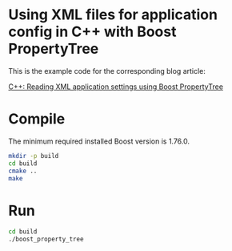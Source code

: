 # Using XML files for application config in C++ with Boost PropertyTree

This is the example code for the corresponding blog article: 

[C++: Reading XML application settings using Boost PropertyTree](https://chrizog.com/cpp-read-xml-file-with-boost-propertytree)

# Compile

The minimum required installed Boost version is 1.76.0.

```bash
mkdir -p build
cd build
cmake ..
make
```

# Run

```bash
cd build
./boost_property_tree
```